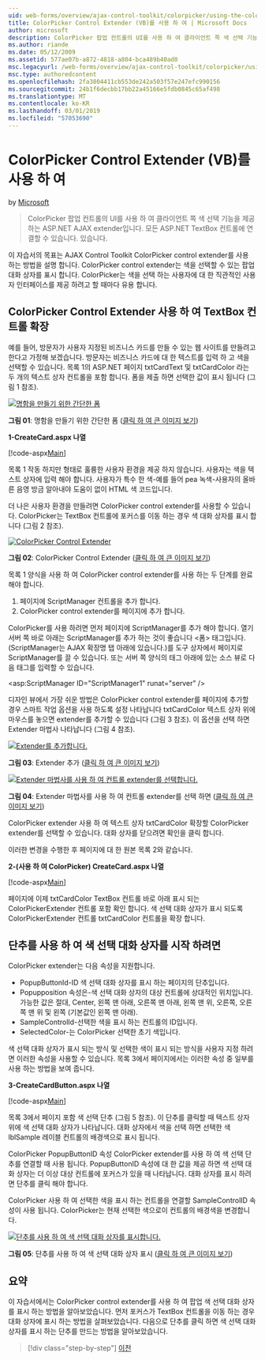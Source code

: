 ```yaml
---
uid: web-forms/overview/ajax-control-toolkit/colorpicker/using-the-colorpicker-control-extender-vb
title: ColorPicker Control Extender (VB)를 사용 하 여 | Microsoft Docs
author: microsoft
description: ColorPicker 팝업 컨트롤의 UI를 사용 하 여 클라이언트 쪽 색 선택 기능을 제공 하는 ASP.NET AJAX extender입니다. 모든 ASP.NET에 연결할 수 있습니다...
ms.author: riande
ms.date: 05/12/2009
ms.assetid: 577ae07b-a872-4818-a804-bca489b40ad0
msc.legacyurl: /web-forms/overview/ajax-control-toolkit/colorpicker/using-the-colorpicker-control-extender-vb
msc.type: authoredcontent
ms.openlocfilehash: 2fa3804411cb553de242a503f57e247efc990156
ms.sourcegitcommit: 24b1f6decbb17bb22a45166e5fdb0845c65af498
ms.translationtype: MT
ms.contentlocale: ko-KR
ms.lasthandoff: 03/01/2019
ms.locfileid: "57053690"
---
```

<a name="using-the-colorpicker-control-extender-vb"></a>ColorPicker Control Extender (VB)를 사용 하 여
====================
by [Microsoft](https://github.com/microsoft)

> ColorPicker 팝업 컨트롤의 UI를 사용 하 여 클라이언트 쪽 색 선택 기능을 제공 하는 ASP.NET AJAX extender입니다. 모든 ASP.NET TextBox 컨트롤에 연결할 수 있습니다. 있습니다.


이 자습서의 목표는 AJAX Control Toolkit ColorPicker control extender를 사용 하는 방법을 설명 합니다. ColorPicker control extender는 색을 선택할 수 있는 팝업 대화 상자를 표시 합니다. ColorPicker는 색을 선택 하는 사용자에 대 한 직관적인 사용자 인터페이스를 제공 하려고 할 때마다 유용 합니다.

## <a name="extending-a-textbox-control-with-the-colorpicker-control-extender"></a>ColorPicker Control Extender 사용 하 여 TextBox 컨트롤 확장

예를 들어, 방문자가 사용자 지정된 비즈니스 카드를 만들 수 있는 웹 사이트를 만들려고 한다고 가정해 보겠습니다. 방문자는 비즈니스 카드에 대 한 텍스트를 입력 하 고 색을 선택할 수 있습니다. 목록 1의 ASP.NET 페이지 txtCardText 및 txtCardColor 라는 두 개의 텍스트 상자 컨트롤을 포함 합니다. 폼을 제출 하면 선택한 값이 표시 됩니다 (그림 1 참조).


[![명함을 만들기 위한 간단한 폼](using-the-colorpicker-control-extender-vb/_static/image1.jpg)](using-the-colorpicker-control-extender-vb/_static/image1.png)

**그림 01**: 명함을 만들기 위한 간단한 폼 ([클릭 하 여 큰 이미지 보기](using-the-colorpicker-control-extender-vb/_static/image2.png))


**1-CreateCard.aspx 나열**

[!code-aspx[Main](using-the-colorpicker-control-extender-vb/samples/sample1.aspx)]

목록 1 작동 하지만 형태로 훌륭한 사용자 환경을 제공 하지 않습니다. 사용자는 색을 텍스트 상자에 입력 해야 합니다. 사용자가 특수 한 색-예를 들어 pea 녹색-사용자의 올바른 음영 방금 알아내야 도움이 없이 HTML 색 코드입니다.

더 나은 사용자 환경을 만들려면 ColorPicker control extender를 사용할 수 있습니다. ColorPicker는 TextBox 컨트롤에 포커스를 이동 하는 경우 색 대화 상자를 표시 합니다 (그림 2 참조).


[![ColorPicker Control Extender](using-the-colorpicker-control-extender-vb/_static/image2.jpg)](using-the-colorpicker-control-extender-vb/_static/image3.png)

**그림 02**: ColorPicker Control Extender ([클릭 하 여 큰 이미지 보기](using-the-colorpicker-control-extender-vb/_static/image4.png))


목록 1 양식을 사용 하 여 ColorPicker control extender를 사용 하는 두 단계를 완료 해야 합니다.

1. 페이지에 ScriptManager 컨트롤을 추가 합니다.
2. ColorPicker control extender를 페이지에 추가 합니다.

ColorPicker를 사용 하려면 먼저 페이지에 ScriptManager를 추가 해야 합니다. 열기 서버 쪽 바로 아래는 ScriptManager를 추가 하는 것이 좋습니다 &lt;폼&gt; 태그입니다. (ScriptManager는 AJAX 확장명 탭 아래에 있습니다.)를 도구 상자에서 페이지로 ScriptManager를 끌 수 있습니다. 또는 서버 쪽 양식의 태그 아래에 있는 소스 뷰로 다음 태그를 입력할 수 있습니다.

&lt;asp:ScriptManager ID="ScriptManager1" runat="server" /&gt;

디자인 뷰에서 가장 쉬운 방법은 ColorPicker control extender를 페이지에 추가할 경우 스마트 작업 옵션을 사용 하도록 설정 나타납니다 txtCardColor 텍스트 상자 위에 마우스를 놓으면 extender를 추가할 수 있습니다 (그림 3 참조). 이 옵션을 선택 하면 Extender 마법사 나타납니다 (그림 4 참조).


[![Extender를 추가합니다.](using-the-colorpicker-control-extender-vb/_static/image3.jpg)](using-the-colorpicker-control-extender-vb/_static/image5.png)

**그림 03**: Extender 추가 ([클릭 하 여 큰 이미지 보기](using-the-colorpicker-control-extender-vb/_static/image6.png))


[![Extender 마법사를 사용 하 여 컨트롤 extender를 선택합니다.](using-the-colorpicker-control-extender-vb/_static/image4.jpg)](using-the-colorpicker-control-extender-vb/_static/image7.png)

**그림 04**: Extender 마법사를 사용 하 여 컨트롤 extender를 선택 하면 ([클릭 하 여 큰 이미지 보기](using-the-colorpicker-control-extender-vb/_static/image8.png))


ColorPicker extender 사용 하 여 텍스트 상자 txtCardColor 확장할 ColorPicker extender를 선택할 수 있습니다. 대화 상자를 닫으려면 확인을 클릭 합니다.

이러한 변경을 수행한 후 페이지에 대 한 원본 목록 2와 같습니다.

**2-(사용 하 여 ColorPicker) CreateCard.aspx 나열**

[!code-aspx[Main](using-the-colorpicker-control-extender-vb/samples/sample2.aspx)]

페이지에 이제 txtCardColor TextBox 컨트롤 바로 아래 표시 되는 ColorPickerExtender 컨트롤 포함 확인 합니다. 색 선택 대화 상자가 표시 되도록 ColorPickerExtender 컨트롤 txtCardColor 컨트롤을 확장 합니다.

## <a name="using-a-button-to-launch-the-color-picker-dialog"></a>단추를 사용 하 여 색 선택 대화 상자를 시작 하려면

ColorPicker extender는 다음 속성을 지원합니다.

- PopupButtonId-ID 색 선택 대화 상자를 표시 하는 페이지의 단추입니다.
- Popupposition 속성은-색 선택 대화 상자의 대상 컨트롤에 상대적인 위치입니다. 가능한 값은 절대, Center, 왼쪽 맨 아래, 오른쪽 맨 아래, 왼쪽 맨 위, 오른쪽, 오른쪽 맨 위 및 왼쪽 (기본값인 왼쪽 맨 아래).
- SampleControlId-선택한 색을 표시 하는 컨트롤의 ID입니다.
- SelectedColor-는 ColorPicker 선택한 초기 색입니다.

색 선택 대화 상자가 표시 되는 방식 및 선택한 색이 표시 되는 방식을 사용자 지정 하려면 이러한 속성을 사용할 수 있습니다. 목록 3에서 페이지에서는 이러한 속성 중 일부를 사용 하는 방법을 보여 줍니다.

**3-CreateCardButton.aspx 나열**

[!code-aspx[Main](using-the-colorpicker-control-extender-vb/samples/sample3.aspx)]

목록 3에서 페이지 포함 색 선택 단추 (그림 5 참조). 이 단추를 클릭할 때 텍스트 상자 위에 색 선택 대화 상자가 나타납니다. 대화 상자에서 색을 선택 하면 선택한 색 lblSample 레이블 컨트롤의 배경색으로 표시 됩니다.

ColorPicker PopupButtonID 속성 ColorPicker extender를 사용 하 여 색 선택 단추를 연결할 때 사용 됩니다. PopupButtonID 속성에 대 한 값을 제공 하면 색 선택 대화 상자는 더 이상 대상 컨트롤에 포커스가 있을 때 나타납니다. 대화 상자를 표시 하려면 단추를 클릭 해야 합니다.

ColorPicker 사용 하 여 선택한 색을 표시 하는 컨트롤을 연결할 SampleControlID 속성이 사용 됩니다. ColorPicker는 현재 선택한 색으로이 컨트롤의 배경색을 변경합니다.


[![단추를 사용 하 여 색 선택 대화 상자를 표시합니다.](using-the-colorpicker-control-extender-vb/_static/image5.jpg)](using-the-colorpicker-control-extender-vb/_static/image9.png)

**그림 05**: 단추를 사용 하 여 색 선택 대화 상자 표시 ([클릭 하 여 큰 이미지 보기](using-the-colorpicker-control-extender-vb/_static/image10.png))


## <a name="summary"></a>요약

이 자습서에서는 ColorPicker control extender를 사용 하 여 팝업 색 선택 대화 상자를 표시 하는 방법을 알아보았습니다. 먼저 포커스가 TextBox 컨트롤을 이동 하는 경우 대화 상자에 표시 하는 방법을 살펴보았습니다. 다음으로 단추를 클릭 하면 색 선택 대화 상자를 표시 하는 단추를 만드는 방법을 알아보았습니다.

> [!div class="step-by-step"]
> [이전](using-the-colorpicker-control-extender-cs.md)
